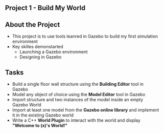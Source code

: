## Project 1 - Build My World

## About the Project
  - This project is to use tools leanred in Gazebo to build my first simulation environment
  - Key skilles demonstarted 
    - Launching a Gazebo environment
    - Designing in Gazebo
    
## Tasks
  - Build a single floor wall structure using the **Building Editor** tool in Gazebo
  - Model any object of choice using the **Model Editor** tool in Gazebo
  - Import structure and two instances of the model inside an empty Gazebo World
  - Import at least one model from the **Gazebo online library** and implement it in the existing Gazebo world
  - Write a C++ **World Plugin** to interact with the world and display **"Welcome to (x)'s World!"**
